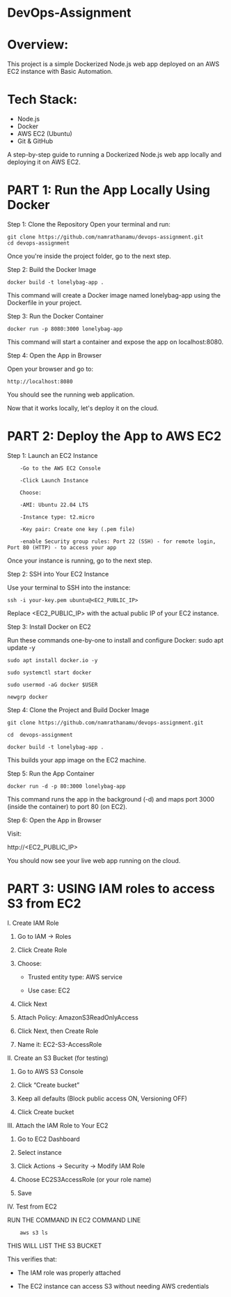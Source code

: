# DevOps-Assignment

# Overview:
This project is a simple Dockerized Node.js web app deployed on an AWS EC2 instance with Basic Automation.

# Tech Stack:
- Node.js
- Docker
- AWS EC2 (Ubuntu)
- Git & GitHub

A step-by-step guide to running a Dockerized Node.js web app locally and deploying it on AWS EC2.

# PART 1: Run the App Locally Using Docker

Step 1: Clone the Repository
Open your terminal and run:

    git clone https://github.com/namrathanamu/devops-assignment.git
    cd devops-assignment

Once you're inside the project folder, go to the next step.

Step 2: Build the Docker Image

    docker build -t lonelybag-app .

This command will create a Docker image named lonelybag-app using the Dockerfile in your project.


Step 3: Run the Docker Container

    docker run -p 8080:3000 lonelybag-app

This command will start a container and expose the app on localhost:8080.


Step 4: Open the App in Browser

Open your browser and go to:
    
    http://localhost:8080

You should see the running web application. 

Now that it works locally, let's deploy it on the cloud.

# PART 2: Deploy the App to AWS EC2

Step 1: Launch an EC2 Instance

        -Go to the AWS EC2 Console

        -Click Launch Instance

        Choose:

        -AMI: Ubuntu 22.04 LTS

        -Instance type: t2.micro

        -Key pair: Create one key (.pem file)

        -enable Security group rules: Port 22 (SSH) - for remote login, Port 80 (HTTP) - to access your app

Once your instance is running, go to the next step.

Step 2: SSH into Your EC2 Instance

Use your terminal to SSH into the instance:

    ssh -i your-key.pem ubuntu@<EC2_PUBLIC_IP>

Replace <EC2_PUBLIC_IP> with the actual public IP of your EC2 instance.





Step 3: Install Docker on EC2

Run these commands one-by-one to install and configure Docker:
    sudo apt update -y

    sudo apt install docker.io -y
    
    sudo systemctl start docker
    
    sudo usermod -aG docker $USER

    newgrp docker

Step 4: Clone the Project and Build Docker Image


    git clone https://github.com/namrathanamu/devops-assignment.git
    
    cd  devops-assignment
    
    docker build -t lonelybag-app .

This builds your app image on the EC2 machine.


Step 5: Run the App Container

    docker run -d -p 80:3000 lonelybag-app

This command runs the app in the background (-d) and maps port 3000 (inside the container) to port 80 (on EC2).



Step 6: Open the App in Browser

Visit:

http://<EC2_PUBLIC_IP>

You should now see your live web app running on the cloud.

# PART 3: USING IAM roles to access S3 from EC2 

I. Create IAM Role 
 
 1. Go to IAM → Roles  
 
  2. Click Create Role  
  
  3. Choose:  
  
     * Trusted entity type: AWS service  

     * Use case: EC2  
  
  5. Click Next  
  
  6. Attach Policy: AmazonS3ReadOnlyAccess  
  
  7. Click Next, then Create Role  
  
  8. Name it: EC2-S3-AccessRole


II. Create an S3 Bucket (for testing)

  1. Go to AWS S3 Console  
  
  2. Click “Create bucket”
  
  3. Keep all defaults (Block public access ON, Versioning OFF)  
  
  4. Click Create bucket

III. Attach the IAM Role to Your EC2
  

  1. Go to EC2 Dashboard

  2. Select instance

  3. Click Actions → Security → Modify IAM Role

  4. Choose EC2S3AccessRole (or your role name)

  5. Save

IV. Test from EC2
		
  RUN THE COMMAND IN EC2 COMMAND LINE 
  
		aws s3 ls
  
  THIS WILL LIST  THE S3 BUCKET 
  

This verifies that:

* The IAM role was properly attached

* The EC2 instance can access S3 without needing AWS credentials


